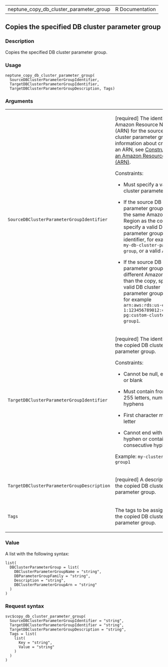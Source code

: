 <table style="width: 100%;">
<tbody>
<tr class="odd">
<td>neptune_copy_db_cluster_parameter_group</td>
<td style="text-align: right;">R Documentation</td>
</tr>
</tbody>
</table>

## Copies the specified DB cluster parameter group

### Description

Copies the specified DB cluster parameter group.

### Usage

    neptune_copy_db_cluster_parameter_group(
      SourceDBClusterParameterGroupIdentifier,
      TargetDBClusterParameterGroupIdentifier,
      TargetDBClusterParameterGroupDescription, Tags)

### Arguments

<table>
<colgroup>
<col style="width: 35%" />
<col style="width: 65%" />
</colgroup>
<tbody>
<tr class="odd">
<td><code
id="neptune_copy_db_cluster_parameter_group_:_SourceDBClusterParameterGroupIdentifier">SourceDBClusterParameterGroupIdentifier</code></td>
<td><p>[required] The identifier or Amazon Resource Name (ARN) for the
source DB cluster parameter group. For information about creating an
ARN, see <a
href="https://docs.aws.amazon.com/neptune/latest/userguide/#tagging.ARN.Constructing">Constructing
an Amazon Resource Name (ARN)</a>.</p>
<p>Constraints:</p>
<ul>
<li><p>Must specify a valid DB cluster parameter group.</p></li>
<li><p>If the source DB cluster parameter group is in the same Amazon
Region as the copy, specify a valid DB parameter group identifier, for
example <code>my-db-cluster-param-group</code>, or a valid ARN.</p></li>
<li><p>If the source DB parameter group is in a different Amazon Region
than the copy, specify a valid DB cluster parameter group ARN, for
example
<code>arn:aws:rds:us-east-1:123456789012:cluster-pg:custom-cluster-group1</code>.</p></li>
</ul></td>
</tr>
<tr class="even">
<td><code
id="neptune_copy_db_cluster_parameter_group_:_TargetDBClusterParameterGroupIdentifier">TargetDBClusterParameterGroupIdentifier</code></td>
<td><p>[required] The identifier for the copied DB cluster parameter
group.</p>
<p>Constraints:</p>
<ul>
<li><p>Cannot be null, empty, or blank</p></li>
<li><p>Must contain from 1 to 255 letters, numbers, or hyphens</p></li>
<li><p>First character must be a letter</p></li>
<li><p>Cannot end with a hyphen or contain two consecutive
hyphens</p></li>
</ul>
<p>Example: <code>my-cluster-param-group1</code></p></td>
</tr>
<tr class="odd">
<td><code
id="neptune_copy_db_cluster_parameter_group_:_TargetDBClusterParameterGroupDescription">TargetDBClusterParameterGroupDescription</code></td>
<td><p>[required] A description for the copied DB cluster parameter
group.</p></td>
</tr>
<tr class="even">
<td><code
id="neptune_copy_db_cluster_parameter_group_:_Tags">Tags</code></td>
<td><p>The tags to be assigned to the copied DB cluster parameter
group.</p></td>
</tr>
</tbody>
</table>

### Value

A list with the following syntax:

    list(
      DBClusterParameterGroup = list(
        DBClusterParameterGroupName = "string",
        DBParameterGroupFamily = "string",
        Description = "string",
        DBClusterParameterGroupArn = "string"
      )
    )

### Request syntax

    svc$copy_db_cluster_parameter_group(
      SourceDBClusterParameterGroupIdentifier = "string",
      TargetDBClusterParameterGroupIdentifier = "string",
      TargetDBClusterParameterGroupDescription = "string",
      Tags = list(
        list(
          Key = "string",
          Value = "string"
        )
      )
    )
